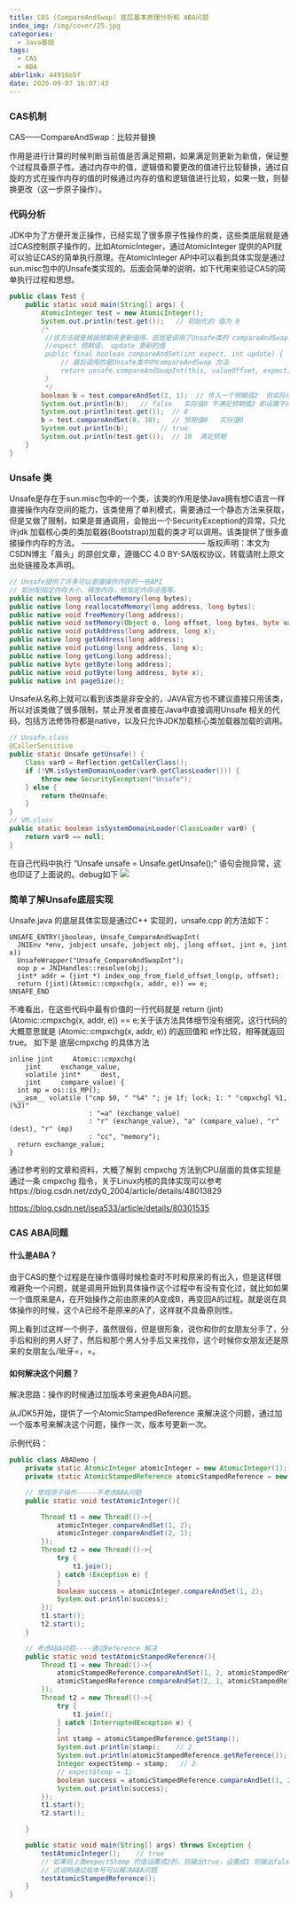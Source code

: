 ```yaml
---
title: CAS (CompareAndSwap) 底层基本原理分析和 ABA问题
index_img: /img/cover/25.jpg
categories:
  - Java基础
tags:
  - CAS
  - ABA
abbrlink: 44916e5f
date: 2020-09-07 16:07:43
---
```


### CAS机制
CAS——CompareAndSwap：比较并替换

作用是进行计算的时候判断当前值是否满足预期，如果满足则更新为新值，保证整个过程具备原子性。通过内存中的值，逻辑值和要更改的值进行比较替换，通过自旋的方式在操作内存的值的时候通过内存的值和逻辑值进行比较，如果一致，则替换更改（这一步原子操作）。

### 代码分析
JDK中为了方便开发正操作，已经实现了很多原子性操作的类，这些类底层就是通过CAS控制原子操作的，比如AtomicInteger，通过AtomicInteger 提供的API就可以验证CAS的简单执行原理。在AtomicInteger API中可以看到具体实现是通过sun.misc包中的Unsafe类实现的。后面会简单的说明，如下代用来验证CAS的简单执行过程和思想。
```java
public class Test {
    public static void main(String[] args) {
        AtomicInteger test = new AtomicInteger();
        System.out.println(test.get());   // 初始化的 值为 0 
        /*
         //该方法就是根据预期来更新值得，底层是调用了Unsafe类的 compareAndSwapInt
         //expect 预期值， update 更新的值
         public final boolean compareAndSet(int expect, int update) {
         	 // 最后调用的是Unsafe类中的compareAndSwap 方法
		     return unsafe.compareAndSwapInt(this, valueOffset, expect, update);
		 }
         */
        boolean b = test.compareAndSet(2, 1);  // 传入一个预期值2  但实际值是0
        System.out.println(b);   // false   实际值0 不满足预期值2 即设置不成功
        System.out.println(test.get());  // 0  
        b = test.compareAndSet(0, 10);   // 预期值0   实际值0 
        System.out.println(b);        // true
        System.out.println(test.get());  // 10  满足预期
    }
}
```
### Unsafe 类
Unsafe是存在于sun.misc包中的一个类，该类的作用是使Java拥有想C语言一样直接操作内存空间的能力，该类使用了单利模式，需要通过一个静态方法来获取，但是又做了限制，如果是普通调用，会抛出一个SecurityException的异常，只允许jdk 加载核心类的类加载器(Bootstrap)加载的类才可以调用。该类提供了很多直接操作内存的方法。
————————————————
版权声明：本文为CSDN博主「眉头」的原创文章，遵循CC 4.0 BY-SA版权协议，转载请附上原文出处链接及本声明。
```java
// Unsafe提供了许多可以直接操作内存的一些API
// 如分配指定内存大小，释放内存，给指定内存设值等。
public native long allocateMemory(long bytes);
public native long reallocateMemory(long address, long bytes);
public native void freeMemory(long address);
public native void setMemory(Object o, long offset, long bytes, byte value);
public native void putAddress(long address, long x);
public native long getAddress(long address);
public native void putLong(long address, long x);
public native long getLong(long address);
public native byte getByte(long address);
public native void putByte(long address, byte x);
public native int pageSize();
```
Unsafe从名称上就可以看到该类是非安全的，JAVA官方也不建议直接只用该类，所以对该类做了很多限制，禁止开发者直接在Java中直接调用Unsafe 相关的代码，包括方法修饰符都是native，以及只允许JDK加载核心类加载器加载的调用。
```java
// Unsafe.class
@CallerSensitive
public static Unsafe getUnsafe() {
    Class var0 = Reflection.getCallerClass();
    if (!VM.isSystemDomainLoader(var0.getClassLoader())) {
        throw new SecurityException("Unsafe");
    } else {
        return theUnsafe;
    }
}
// VM.class
public static boolean isSystemDomainLoader(ClassLoader var0) {
    return var0 == null;
}
```
在自己代码中执行 “Unsafe unsafe = Unsafe.getUnsafe();” 语句会抛异常，这也印证了上面说的。debug如下
![](1.png)
### 简单了解Unsafe底层实现
Unsafe.java 的底层具体实现是通过C++ 实现的，unsafe.cpp 的方法如下：
```text
UNSAFE_ENTRY(jboolean, Unsafe_CompareAndSwapInt(
  JNIEnv *env, jobject unsafe, jobject obj, jlong offset, jint e, jint x))
  UnsafeWrapper("Unsafe_CompareAndSwapInt");
  oop p = JNIHandles::resolve(obj);
  jint* addr = (jint *) index_oop_from_field_offset_long(p, offset);
  return (jint)(Atomic::cmpxchg(x, addr, e)) == e;
UNSAFE_END
```
不难看出，在这些代码中最有价值的一行代码就是 return (jint)(Atomic::cmpxchg(x, addr, e)) == e;关于该方法具体细节没有细究，这行代码的大概意思就是 (Atomic::cmpxchg(x, addr, e)) 的返回值和 e作比较，相等就返回true。
如下是 底层cmpxchg 的具体方法
```text
inline jint     Atomic::cmpxchg(
    jint     exchange_value, 
    volatile jint*     dest, 
    jint     compare_value) {
  int mp = os::is_MP();
  __asm__ volatile ("cmp $0, " "%4" "; je 1f; lock; 1: " "cmpxchgl %1,(%3)"
                    : "=a" (exchange_value)
                    : "r" (exchange_value), "a" (compare_value), "r" (dest), "r" (mp)
                    : "cc", "memory");
  return exchange_value;
}
```
通过参考别的文章和资料，大概了解到 cmpxchg 方法到CPU层面的具体实现是通过一条 cmpxchg 指令，关于Linux内核的具体实现可以参考https://blog.csdn.net/zdy0_2004/article/details/48013829

https://blog.csdn.net/isea533/article/details/80301535
### CAS ABA问题
#### 什么是ABA？
由于CAS的整个过程是在操作值得时候检查时不时和原来的有出入，但是这样很难避免一个问题，就是调用开始到具体操作这个过程中有没有变化过，就比如如果一个值原来是A，在开始操作之前由原来的A变成B，再变回A的过程。就是说在具体操作的时候，这个A已经不是原来的A了，这样就不具备原则性。

网上看到过这样一个例子，虽然很俗，但是很形象，说你和你的女朋友分手了，分手后和别的男人好了，然后和那个男人分手后又来找你，这个时候你女朋友还是原来的女朋友么/呲牙=，=。
#### 如何解决这个问题？
解决思路：操作的时候通过加版本号来避免ABA问题。

从JDK5开始，提供了一个AtomicStampedReference 来解决这个问题，通过加一个版本号来解决这个问题，操作一次，版本号更新一次。

示例代码：
```java
public class ABADemo {
    private static AtomicInteger atomicInteger = new AtomicInteger(1);
    private static AtomicStampedReference atomicStampedReference = new AtomicStampedReference(1, 0);

    // 常规原子操作-----不考虑ABA问题
    public static void testAtomicInteger(){

        Thread t1 = new Thread(()->{
            atomicInteger.compareAndSet(1, 2);
            atomicInteger.compareAndSet(2, 1);
        });
        Thread t2 = new Thread(()->{
            try {
                t1.join();
            } catch (Exception e) {
            }
            boolean success = atomicInteger.compareAndSet(1, 2);
            System.out.println(success);
        });
        t1.start();
        t2.start();
    }

    // 考虑ABA问题----通过Reference 解决
    public static void testAtomicStampedReference(){
        Thread t1 = new Thread(()->{
            atomicStampedReference.compareAndSet(1, 2, atomicStampedReference.getStamp(), atomicStampedReference.getStamp() + 1);
            atomicStampedReference.compareAndSet(2, 1, atomicStampedReference.getStamp(), atomicStampedReference.getStamp() + 1);
        });
        Thread t2 = new Thread(()->{
            try {
                t1.join();
            } catch (InterruptedException e) {
            }
            int stamp = atomicStampedReference.getStamp();
            System.out.println(stamp);    // 2
            System.out.println(atomicStampedReference.getReference());  //1
            Integer expectStemp = stamp;   // 2
            // expectStemp = 1;
            boolean success = atomicStampedReference.compareAndSet(1, 2, expectStemp, stamp+1 );
            System.out.println(success);
        });
        t1.start();
        t2.start();

    }

    public static void main(String[] args) throws Exception {
        testAtomicInteger();    // true
        // 如果将上面expectStemp 的值设置成2的，则输出true，设置成1 则输出false
        // 这说明通过版本号可以解决ABA问题
        testAtomicStampedReference();
    }
}
```